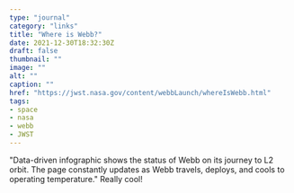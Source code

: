 ```yaml
---
type: "journal"
category: "links"
title: "Where is Webb?"
date: 2021-12-30T18:32:30Z
draft: false
thumbnail: ""
image: ""
alt: ""
caption: ""
href: "https://jwst.nasa.gov/content/webbLaunch/whereIsWebb.html"
tags:
- space
- nasa
- webb
- JWST
---
```


"Data-driven infographic shows the status of Webb on its journey to L2 orbit. The page constantly updates as Webb travels, deploys, and cools to operating temperature." Really cool!
